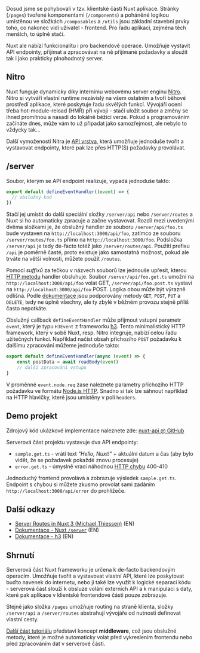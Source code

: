 Dosud jsme se pohybovali v tzv. klientské části Nuxt aplikace. Stránky (`/pages`) tvořené komponentami (`/components`) a poháněné logikou umístěnou ve složkách `/composables` a `/utils` jsou základní stavební prvky toho, co nakonec vidí uživatel - frontend. Pro řadu aplikací, zejména těch menších, to úplně stačí. 

Nuxt ale nabízí funkcionalitu i pro backendové operace. Umožňuje vystavit API endpointy, přijímat a zpracovávat na ně přijímané požadavky a sloužit tak i jako prakticky plnohodnotý server.

## Nitro

Nuxt funguje dynamicky díky internímu webovému server enginu [Nitro](https://nitro.unjs.io/). Nitro si vytváří vlastní runtime nezávislý na všem ostatním a tvoří běhové prostředí aplikace, které poskytuje řadu skvělých funkcí. Vývojáři ocení třeba hot-module-reload (HMR) při vývoji - stačí uložit soubor a změny se ihned promítnou a nasadí do lokálně běžící verze. Pokud s programováním začínáte dnes, může vám to už připadat jako samozřejmost, ale nebylo to vždycky tak...

Další vymožeností Nitra je [API vrstva](https://nuxt.com/docs/guide/concepts/server-engine#api-layer), která umožňuje jednoduše tvořit a vystavovat endpointy, které pak lze přes HTTP(S) požadavky provolávat.

## /server

Soubor, kterým se API endpoint realizuje, vypadá jednoduše takto:

```ts
export default defineEventHandler((event) => {
  // obslužný kód
})
```

Stačí jej umístit do další speciální složky `/server/api` nebo `/server/routes` a Nuxt si ho automaticky zpracuje a začne vystavovat. Rozdíl mezi uvedenými dvěma složkami je, že obslužný handler ze souboru `/server/api/foo.ts` bude vystaven na `http://localhost:3000/api/foo`, zatímco ze souboru `/server/routes/foo.ts` přímo na `http://localhost:3000/foo`. Podsložka `/server/api` je tedy de-facto totéž jako `/server/routes/api`. Použití prefixu `/api` je poměrně časté, proto existuje jako samostatná možnost, pokud ale trváte na větší volnosti, můžete použít `/routes`.

Pomocí _suffixů_ za tečkou v názvech souborů lze jednouše upřesit, kterou [HTTP metodu](https://developer.mozilla.org/en-US/docs/Web/HTTP/Methods) handler obsluhuje. Soubor `/server/api/foo.get.ts` umožní na `http://localhost:3000/api/foo` volat GET, `/server/api/foo.post.ts` vystaví na `http://localhost:3000/api/foo` POST. Logika obou může být výrazně odlišná. Podle [dokumentace](https://nuxt.com/docs/guide/directory-structure/server) jsou podporovány metody `GET`, `POST`, `PUT` a `DELETE`, tedy ne úplně všechny, ale ty zbylé v běžném provozu stejně příliš často nepotkáte.

Obslužný callback `defineEventHandler` může přijmout vstupní parametr `event`, který je typu `H3Event` z frameworku [h3](https://github.com/unjs/h3). Tento minimalistický HTTP framework, který v sobě Nuxt, resp. Nitro integruje, nabízí celou řadu užitečných funkcí. Například načíst obsah příchozího `POST` požadavku k dalšímu zpracování můžeme jednoduše takto:

```ts
export default defineEventHandler(async (event) => {
    const postData = await readBody(event)
    // další zpracování vstupu
}
```

V proměnné `event.node.req` zase naleznete parametry příchozího HTTP požadavku ve formátu [Node.js HTTP](https://www.w3schools.com/nodejs/obj_http_incomingmessage.asp). Snadno si tak lze sáhnout například na HTTP hlavičky, které jsou umístěny v poli `headers`.

## Demo projekt

Zdrojový kód ukázkové implementace naleznete zde:
[nuxt-api @ GitHub](https://github.com/AloisSeckar/demos-nuxt/tree/main/nuxt-api)

Serverová část projektu vystavuje dva API endpointy:
- `sample.get.ts` - vrátí text _"Hello, Nuxt!"_ + aktuální datum a čas (aby bylo vidět, že se požadavek pokaždé znovu procesuje)
- `error.get.ts` - úmyslně vrací náhodnou [HTTP chybu](https://developer.mozilla.org/en-US/docs/Web/HTTP/Status#client_error_responses) 400-410

Jednoduchý frontend provolává a zobrazuje výsledek `sample.get.ts`. Endpoint s chybou si můžete zkusmo provolat sami zadáním `http://localhost:3000/api/error` do prohlížeče.

## Další odkazy
* [Server Routes in Nuxt 3 (Michael Thiessen)](https://masteringnuxt.com/blog/server-routes-in-nuxt-3) (EN)
* [Dokumentace - Nuxt `/server`](https://nuxt.com/docs/guide/directory-structure/server) (EN)
* [Dokumentace - h3](https://github.com/unjs/h3) (EN)

## Shrnutí

Serverová část Nuxt frameworku je určena k de-facto backendovým operacím. Umožňuje tvořit a vystavovat vlastní API, které lze poskytovat buďto navenek do internetu, nebo ji také lze využít k logické separaci kódu - serverová část slouží k obsluze volání externích API a k manipulaci s daty, které pak aplikace v klientské frontendové části pouze zobrazuje.

Stejně jako složka `/pages` umožňuje routing na straně klienta, složky `/server/api` a `/server/routes` abstrahují vývojáře od nutnosti definovat vlastní cesty.

[Další část tutoriálu](/article/nuxt-middleware) představí koncept <strong>middleware</strong>, což jsou obslužné metody, které je možné automaticky volat před vykreslením frontendu nebo před zpracováním dat v serverové části.
